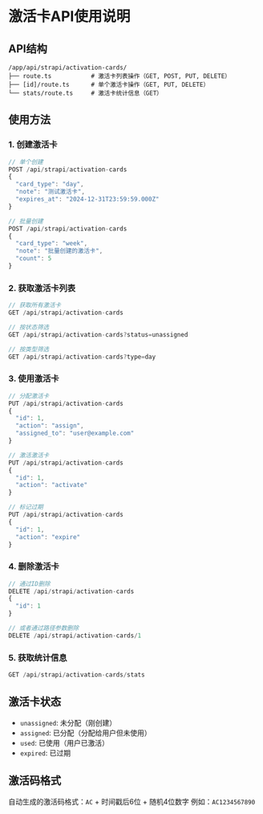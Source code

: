 # 激活卡API使用说明

## API结构
```
/app/api/strapi/activation-cards/
├── route.ts           # 激活卡列表操作（GET, POST, PUT, DELETE）
├── [id]/route.ts      # 单个激活卡操作（GET, PUT, DELETE）
└── stats/route.ts     # 激活卡统计信息（GET）
```

## 使用方法

### 1. 创建激活卡
```javascript
// 单个创建
POST /api/strapi/activation-cards
{
  "card_type": "day",
  "note": "测试激活卡",
  "expires_at": "2024-12-31T23:59:59.000Z"
}

// 批量创建
POST /api/strapi/activation-cards
{
  "card_type": "week",
  "note": "批量创建的激活卡",
  "count": 5
}
```

### 2. 获取激活卡列表
```javascript
// 获取所有激活卡
GET /api/strapi/activation-cards

// 按状态筛选
GET /api/strapi/activation-cards?status=unassigned

// 按类型筛选
GET /api/strapi/activation-cards?type=day
```

### 3. 使用激活卡
```javascript
// 分配激活卡
PUT /api/strapi/activation-cards
{
  "id": 1,
  "action": "assign",
  "assigned_to": "user@example.com"
}

// 激活激活卡
PUT /api/strapi/activation-cards
{
  "id": 1,
  "action": "activate"
}

// 标记过期
PUT /api/strapi/activation-cards
{
  "id": 1,
  "action": "expire"
}
```

### 4. 删除激活卡
```javascript
// 通过ID删除
DELETE /api/strapi/activation-cards
{
  "id": 1
}

// 或者通过路径参数删除
DELETE /api/strapi/activation-cards/1
```

### 5. 获取统计信息
```javascript
GET /api/strapi/activation-cards/stats
```

## 激活卡状态
- `unassigned`: 未分配（刚创建）
- `assigned`: 已分配（分配给用户但未使用）
- `used`: 已使用（用户已激活）
- `expired`: 已过期

## 激活码格式
自动生成的激活码格式：`AC` + 时间戳后6位 + 随机4位数字
例如：`AC1234567890`

